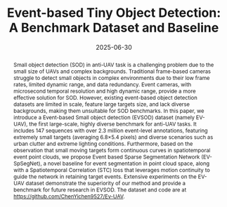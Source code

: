 ---
title: "Event-based Tiny Object Detection: A Benchmark Dataset and Baseline"

authors:
- Nuo Chen
- Chao Xiao
- admin
- Shiman He
- Miao Li
- Wei An

author_notes:
- 
- 
- 
- 
- 
- 

date: "2025-06-30"

publication_types: ["paper-conference"]

publication: "*Proceedings of the IEEE/CVF International Conference on Computer Vision (ICCV)*, 2025"
# publication_short: "ICCV"
doi: "10.48550/arXiv.2506.23575"

abstract: |
  Small object detection (SOD) in anti-UAV task is a challenging problem due to the small size of UAVs and complex backgrounds. Traditional frame-based cameras struggle to detect small objects in complex environments due to their low frame rates, limited dynamic range, and data redundancy. Event cameras, with microsecond temporal resolution and high dynamic range, provide a more effective solution for SOD. However, existing event-based object detection datasets are limited in scale, feature large targets size, and lack diverse backgrounds, making them unsuitable for SOD benchmarks. In this paper, we introduce a Event-based Small object detection (EVSOD) dataset (namely EV-UAV), the first large-scale, highly diverse benchmark for anti-UAV tasks. It includes 147 sequences with over 2.3 million event-level annotations, featuring extremely small targets (averaging 6.8×5.4 pixels) and diverse scenarios such as urban clutter and extreme lighting conditions. Furthermore, based on the observation that small moving targets form continuous curves in spatiotemporal event point clouds, we propose Event based Sparse Segmentation Network (EV-SpSegNet), a novel baseline for event segmentation in point cloud space, along with a Spatiotemporal Correlation (STC) loss that leverages motion continuity to guide the network in retaining target events. Extensive experiments on the EV-UAV dataset demonstrate the superiority of our method and provide a benchmark for future research in EVSOD. The dataset and code are at https://github.com/ChenYichen9527/Ev-UAV.

summary: This paper introduces EV-UAV, the first large-scale event-based small object detection dataset for anti-UAV tasks, and proposes EV-SpSegNet as a novel baseline.

tags:
- Event-based Detection
- Small Object Detection
- Anti-UAV
- Deep Learning
- EVSOD

featured: false

url_pdf: "https://arxiv.org/pdf/2506.23575"
url_code: "https://github.com/ChenYichen9527/Ev-UAV"
url_dataset: "https://github.com/ChenYichen9527/Ev-UAV"
url_poster: ""
url_project: ""
url_slides: ""
url_source: ""
url_video: ""
url_cn_pdf: ""
url_cn_blog: ""
url_cn_video: ""

image:
  preview_only: false
--- 